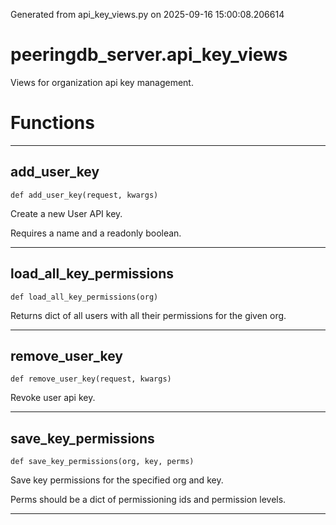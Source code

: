 Generated from api_key_views.py on 2025-09-16 15:00:08.206614

# peeringdb_server.api_key_views

Views for organization api key management.

# Functions
---

## add_user_key
`def add_user_key(request, kwargs)`

Create a new User API key.

Requires a name and a readonly boolean.

---
## load_all_key_permissions
`def load_all_key_permissions(org)`

Returns dict of all users with all their permissions for
the given org.

---
## remove_user_key
`def remove_user_key(request, kwargs)`

Revoke user api key.

---
## save_key_permissions
`def save_key_permissions(org, key, perms)`

Save key permissions for the specified org and key.

Perms should be a dict of permissioning ids and permission levels.

---
